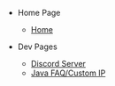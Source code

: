 - Home Page

  - [Home](/README.md)
  
- Dev Pages

  - [Discord Server](/discord-server.md)
  - [Java FAQ/Custom IP](/custom-ip.md)
